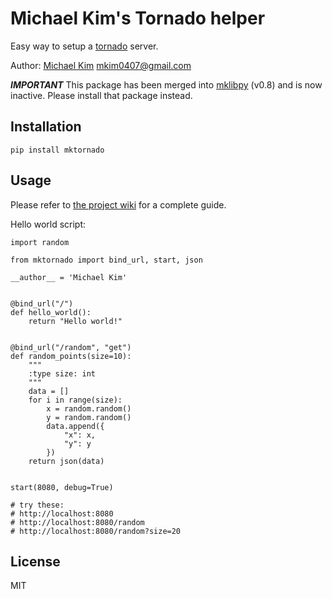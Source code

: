 # Michael Kim's Tornado helper

Easy way to setup a [tornado](http://www.tornadoweb.org/en/stable/index.html) server.

Author: [Michael Kim](http://michaelkim0407.com) <mkim0407@gmail.com>

***IMPORTANT*** This package has been merged into [mklibpy](https://github.com/MichaelKim0407/mklibpy/tree/master/mklibpy) (v0.8) and is now inactive. Please install that package instead.

## Installation

```
pip install mktornado
```

## Usage

Please refer to [the project wiki](https://github.com/MichaelKim0407/mktornado/wiki) for a complete guide.

Hello world script:

```
import random

from mktornado import bind_url, start, json

__author__ = 'Michael Kim'


@bind_url("/")
def hello_world():
    return "Hello world!"


@bind_url("/random", "get")
def random_points(size=10):
    """
    :type size: int
    """
    data = []
    for i in range(size):
        x = random.random()
        y = random.random()
        data.append({
            "x": x,
            "y": y
        })
    return json(data)


start(8080, debug=True)

# try these:
# http://localhost:8080
# http://localhost:8080/random
# http://localhost:8080/random?size=20
```

## License

MIT
